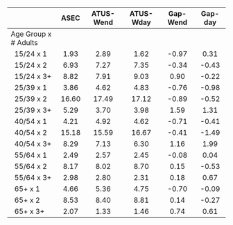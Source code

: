 
|                      |         ASEC |    ATUS-Wend |    ATUS-Wday |     Gap-Wend |      Gap-day |
| -------------------- | :----------: | :----------: | :----------: | :----------: | :----------: |
| Age Group x # Adults |              |              |              |              |              |
| &nbsp;&nbsp;15/24 x 1 |         1.93 |         2.89 |         1.62 |        -0.97 |         0.31 |
| &nbsp;&nbsp;15/24 x 2 |         6.93 |         7.27 |         7.35 |        -0.34 |        -0.43 |
| &nbsp;&nbsp;15/24 x 3+ |         8.82 |         7.91 |         9.03 |         0.90 |        -0.22 |
| &nbsp;&nbsp;25/39 x 1 |         3.86 |         4.62 |         4.83 |        -0.76 |        -0.98 |
| &nbsp;&nbsp;25/39 x 2 |        16.60 |        17.49 |        17.12 |        -0.89 |        -0.52 |
| &nbsp;&nbsp;25/39 x 3+ |         5.29 |         3.70 |         3.98 |         1.59 |         1.31 |
| &nbsp;&nbsp;40/54 x 1 |         4.21 |         4.92 |         4.62 |        -0.71 |        -0.41 |
| &nbsp;&nbsp;40/54 x 2 |        15.18 |        15.59 |        16.67 |        -0.41 |        -1.49 |
| &nbsp;&nbsp;40/54 x 3+ |         8.29 |         7.13 |         6.30 |         1.16 |         1.99 |
| &nbsp;&nbsp;55/64 x 1 |         2.49 |         2.57 |         2.45 |        -0.08 |         0.04 |
| &nbsp;&nbsp;55/64 x 2 |         8.17 |         8.02 |         8.70 |         0.15 |        -0.53 |
| &nbsp;&nbsp;55/64 x 3+ |         2.98 |         2.80 |         2.31 |         0.18 |         0.67 |
| &nbsp;&nbsp;65+ x 1  |         4.66 |         5.36 |         4.75 |        -0.70 |        -0.09 |
| &nbsp;&nbsp;65+ x 2  |         8.53 |         8.40 |         8.81 |         0.14 |        -0.27 |
| &nbsp;&nbsp;65+ x 3+ |         2.07 |         1.33 |         1.46 |         0.74 |         0.61 |

